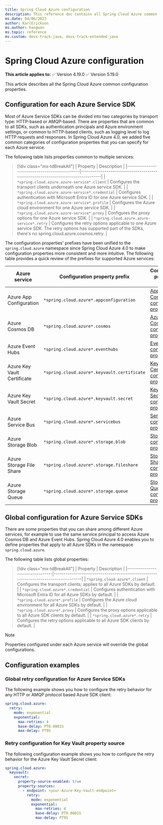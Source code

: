 ```yaml
---
title: Spring Cloud Azure configuration
description: This reference doc contains all Spring Cloud Azure common configuration.
ms.date: 04/06/2023
author: KarlErickson
ms.author: hangwan
ms.topic: reference
ms.custom: devx-track-java, devx-track-extended-java
---
```


# Spring Cloud Azure configuration

**This article applies to:** ✅ Version 4.19.0 ✅ Version 5.19.0

This article describes all the Spring Cloud Azure common configuration properties.

## Configuration for each Azure Service SDK

Most of Azure Service SDKs can be divided into two categories by transport type: HTTP-based or AMQP-based. There are properties that are common to all SDKs, such as authentication principals and Azure environment settings, or common to HTTP-based clients, such as logging level to log HTTP requests and responses. In Spring Cloud Azure 4.0, we added five common categories of configuration properties that you can specify for each Azure service.

The following table lists properties common to multiple services:

> [!div class="mx-tdBreakAll"]
> | Property                                      | Description                                                                      |
> |-----------------------------------------------|----------------------------------------------------------------------------------|
> | `*spring.cloud.azure.azure-service*.client`     | Configures the transport clients underneath one Azure service SDK.               |
> | `*spring.cloud.azure.azure-service*.credential` | Configures authentication with Microsoft Entra ID for one Azure service SDK. |
> | `*spring.cloud.azure.azure-service*.profile`    | Configures the Azure cloud environment for one Azure service SDK.                |
> | `*spring.cloud.azure.azure-service*.proxy`      | Configures the proxy options for one Azure service SDK.                          |
> | `*spring.cloud.azure.azure-service*.retry`      | Configures the retry options applicable to one Azure service SDK. The retry options has supported part of the SDKs, there's no spring.cloud.azure.cosmos.retry.                                                                     |

The configuration properties' prefixes have been unified to the `spring.cloud.azure` namespace since Spring Cloud Azure 4.0 to make configuration properties more consistent and more intuitive. The following table provides a quick review of the prefixes for supported Azure services:

| Azure service               | Configuration property prefix             | Configuration properties link                                                                                          |
|-----------------------------|-------------------------------------------|------------------------------------------------------------------------------------------------------------------------|
| Azure App Configuration     | `*spring.cloud.azure*.appconfiguration`     | [App Configuration configuration properties](configuration-properties-azure-app-configuration.md)                |
| Azure Cosmos DB             | `*spring.cloud.azure*.cosmos`               | [Azure Cosmos DB configuration properties](configuration-properties-azure-cosmos-db.md)                          |
| Azure Event Hubs            | `*spring.cloud.azure*.eventhubs`            | [Event Hubs configuration properties](configuration-properties-azure-event-hubs.md) |
| Azure Key Vault Certificate | `*spring.cloud.azure*.keyvault.certificate` | [Key Vault Certificates configuration properties](configuration-properties-azure-key-vault-certificates.md)      |
| Azure Key Vault Secret      | `*spring.cloud.azure*.keyvault.secret`      | [Key Vault Secrets configuration properties](configuration-properties-azure-key-vault-secrets.md)                |
| Azure Service Bus           | `*spring.cloud.azure*.servicebus`           | [Service Bus configuration properties](configuration-properties-azure-service-bus.md)                            |
| Azure Storage Blob          | `*spring.cloud.azure*.storage.blob`         | [Storage Blob configuration properties](configuration-properties-azure-storage-blob.md)                          |
| Azure Storage File Share    | `*spring.cloud.azure*.storage.fileshare`    | [Storage File Share configuration properties](configuration-properties-azure-storage-file-share.md)              |
| Azure Storage Queue         | `*spring.cloud.azure*.storage.queue`        | [Storage Queue configuration properties](configuration-properties-azure-storage-queue.md)                        |

## Global configuration for Azure Service SDKs

There are some properties that you can share among different Azure services, for example to use the same service principal to access Azure Cosmos DB and Azure Event Hubs. Spring Cloud Azure 4.0 enables you to define properties that apply to all Azure SDKs in the namespace `spring.cloud.azure`.

The following table lists global properties:

> [!div class="mx-tdBreakAll"]
> | Property                        | Description                                                                          |
> |---------------------------------|--------------------------------------------------------------------------------------|
> | `*spring.cloud.azure*.client`     | Configures the transport clients; applies to all Azure SDKs by default.              |
> | `*spring.cloud.azure*.credential` | Configures authentication with Microsoft Entra ID for all Azure SDKs by default. |
> | `*spring.cloud.azure*.profile`    | Configures the Azure cloud environment for all Azure SDKs by default.                |
> | `*spring.cloud.azure*.proxy`      | Configures the proxy options applicable to all Azure SDK clients by default.         |
> | `*spring.cloud.azure*.retry`      | Configures the retry options applicable to all Azure SDK clients by default.         |

> [!NOTE]
> Properties configured under each Azure service will override the global configurations.

## Configuration examples

### Global retry configuration for Azure Service SDKs

The following example shows you how to configure the retry behavior for any HTTP or AMQP protocol based Azure SDK client:

```yaml
spring.cloud.azure:
  retry:
    mode: exponential
    exponential:
      max-retries: 4
      base-delay: PT0.0801S
      max-delay: PT9S
```

### Retry configuration for Key Vault property source

The following configuration example shows you how to configure the retry behavior for the Azure Key Vault Secret client:

```yaml
spring.cloud.azure:
  keyvault:
    secret:
      property-source-enabled: true
      property-sources:
        - endpoint: <your-Azure-Key-Vault-endpoint>
          retry:
            mode: exponential
            exponential:
              max-retries: 4
              base-delay: PT0.0801S
              max-delay: PT9S
```
